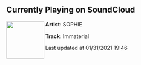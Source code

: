 ## Currently Playing on SoundCloud

[<img align="left" width="100" src="https://i1.sndcdn.com/artworks-1KSmlzNyccVe-0-t50x50.png">](https://soundcloud.com/msmsmsm/immaterial-1)

**Artist**: SOPHIE 

**Track**: Immaterial

Last updated at 01/31/2021 19:46
